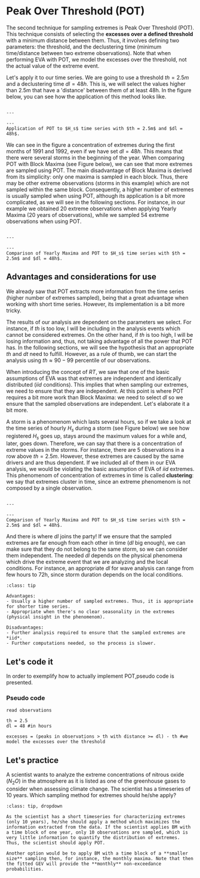 
# Peak Over Threshold (POT)

The second technique for sampling extremes is Peak Over Threshold (POT). This technique consists of selecting the **excesses over a defined threshold** with a minimum distance between them. Thus, it involves defining two parameters: the threshold, and the declustering time (minimum time/distance between two extreme observations). Note that when performing EVA with POT, we model the excesses over the threshold, not the actual value of the extreme event.

Let's apply it to our time series. We are going to use a threshold $th = 2.5m$ and a declustering time $dl = 48h$. This is, we will select the values higher than 2.5m that have a 'distance' between them of at least 48h. In the figure below, you can see how the application of this method looks like.

```{figure} ../figures/EVA/POT.png

---

---
Application of POT to $H_s$ time series with $th = 2.5m$ and $dl = 48h$.
```

We can see in the figure a concentration of extremes during the first months of 1991 and 1992, even if we have set $dl = 48h$. This means that there were several storms in the beginning of the year. When comparing POT with Block Maxima (see Figure below), we can see that more extremes are sampled using POT. The main disadvantage of Block Maxima is derived from its simplicity: only one maxima is sampled in each block. Thus, there may be other extreme observations (storms in this example) which are not sampled within the same block. Consequently, a higher number of extremes is usually sampled when using POT, although its application is a bit more complicated, as we will see in the following sections. For instance, in our example we obtained 20 extreme observations when applying Yearly Maxima (20 years of observations), while we sampled 54 extreme observations when using POT.

```{figure} ../figures/EVA/POT_Block.png

---

---
Comparison of Yearly Maxima and POT to $H_s$ time series with $th = 2.5m$ and $dl = 48h$.
```

## Advantages and considerations for use

We already saw that POT extracts more information from the time series (higher number of extremes sampled), being that a great advantage when working with short time series. However, its implementation is a bit more tricky.

The results of our analysis are dependent on the parameters we select. For instance, if $th$ is too low, I will be including in the analysis events which cannot be considered extremes. On the other hand, if $th$ is too high, I will be losing information and, thus, not taking advantage of all the power that POT has. In the following sections, we will see the hypothesis that an appropriate $th$ and $dt$ need to fulfill. However, as a rule of thumb, we can start the analysis using $th \approx 90-99$ percentile of our observations.

When introducing the concept of $RT$, we saw that one of the basic assumptions of EVA was that extremes are independent and identically distributed (*iid* conditions). This implies that when sampling our extremes, we need to ensure that they are independent. At this point is where POT requires a bit more work than Block Maxima: we need to select $dl$ so we ensure that the sampled observations are independent. Let's elaborate it a bit more.

A storm is a phenomenom which lasts several hours, so if we take a look at the time series of hourly $H_s$ during a storm (see Figure below) we see how registered $H_s$ goes up, stays around the maximum values for a while and, later, goes down. Therefore, we can say that there is a concentration of extreme values in the storms. For instance, there are 5 observations in a row above $th = 2.5m$. However, these extremes are caused by the same drivers and are thus dependent. If we included all of them in our EVA analysis, we would be violating the basic assumption of EVA of *iid* extremes. This phenomenom of concentration of extremes in time is called **clustering**: we say that extremes cluster in time, since an extreme phenomenom is not composed by a single observation. 

```{figure} ../figures/EVA/clustering.png

---

---
Comparison of Yearly Maxima and POT to $H_s$ time series with $th = 2.5m$ and $dl = 48h$.
```

And there is where $dl$ joins the party! If we ensure that the sampled extremes are far enough from each other in time ($dl$ big enough), we can make sure that they do not belong to the same storm, so we can consider them independent. The needed $dl$ depends on the physical phenomena which drive the extreme event that we are analyzing and the local conditions. For instance, an appropriate $dl$ for wave analysis can range from few hours to 72h, since storm duration depends on the local conditions.


```{admonition} Peak Over Threshold (POT)
:class: tip

Advantages:
- Usually a higher number of sampled extremes. Thus, it is appropriate for shorter time series.
- Appropriate when there's no clear seasonality in the extremes (physical insight in the phenomenom).

Disadvantages:
- Further analysis required to ensure that the sampled extremes are *iid*.
- Further computations needed, so the process is slower.
```

## Let's code it

In order to exemplify how to actually implement POT,pseudo code is presented.

### Pseudo code

    read observations

    th = 2.5
    dl = 48 #in hours

    excesses = (peaks in observations > th with distance >= dl) - th #we model the excesses over the threshold

## Let's practice

A scientist wants to analyze the extreme concentrations of nitrous oxide ($N_2O$) in the atmosphere as it is listed as one of the greenhouse gases to consider when assessing climate change. The scientist has a timeseries of 10 years. Which sampling method for extremes should he/she apply?

```{admonition} Answer
:class: tip, dropdown

As the scientist has a short timeseries for characterizing extremes (only 10 years), he/she should apply a method which maximizes the information extracted from the data. If the scientist applies BM with a time block of one year, only 10 observations are sampled, which is very little information to quantify the distribution of extremes. Thus, the scientist should apply POT.

Another option would be to apply BM with a time block of a **smaller size** sampling then, for instance, the monthly maxima. Note that then the fitted GEV will provide the **monthly** non-exceedance probabilities.

```


